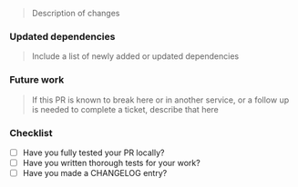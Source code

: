 > Description of changes

### Updated dependencies

> Include a list of newly added or updated dependencies

### Future work

> If this PR is known to break here or in another service, or a follow up is needed to complete a ticket, describe that here

### Checklist

- [ ] Have you fully tested your PR locally?
- [ ] Have you written thorough tests for your work?
- [ ] Have you made a CHANGELOG entry?
